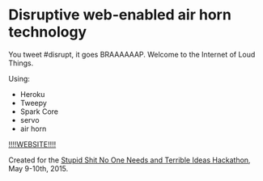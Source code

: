 # Disruptive web-enabled air horn technology

You tweet #disrupt, it goes BRAAAAAAP. Welcome to the Internet of Loud Things.

Using:
* Heroku
* Tweepy
* Spark Core
* servo
* air horn

[!!!!WEBSITE!!!!](https://disruptor.herokuapp.com)

Created for the [Stupid Shit No One Needs and Terrible Ideas Hackathon](http://stupidhackathon.github.io/), May 9-10th, 2015.

